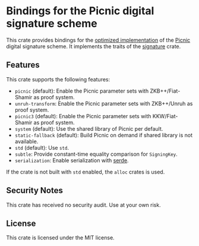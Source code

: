 # Bindings for the Picnic digital signature scheme

This crate provides bindings for the [optimized implementation](https://github.com/IAIK/Picnic) of the [Picnic](https://microsoft.github.io/Picnic/) digital signature scheme. It implements the traits of the [signature](https://crates.io/crates/signature) crate.

## Features

This crate supports the following features:
* `picnic` (default): Enable the Picnic parameter sets with ZKB++/Fiat-Shamir as proof system.
* `unruh-transform`: Enable the Picnic parameter sets with ZKB++/Unruh as proof system.
* `picnic3` (default): Enable the Picnic parameter sets with KKW/Fiat-Shamir as proof system.
* `system` (default): Use the shared library of Picnic per default.
* `static-fallback` (default): Build Picnic on demand if shared library is not available.
* `std` (default): Use `std`.
* `subtle`: Provide constant-time equality comparison for `SigningKey`.
* `serialization`: Enable serialization with [serde](https://serde.rs).

If the crate is not built with `std` enabled, the `alloc` crates is used.

## Security Notes

This crate has received no security audit. Use at your own risk.

## License

This crate is licensed under the MIT license.
